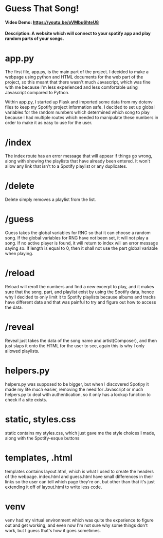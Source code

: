 # Guess That Song!
#### Video Demo:  <https://youtu.be/oVMbu6hteU8>
#### Description: A website which will connect to your spotify app and play random parts of your songs.

# app.py

<p>The first file, app.py, is the main part of the project. I decided to make a webpage using
python and HTML documents for the web part of the project, so this meant that there wasn't
much Javascript, which was fine with me because I'm less experienced and less comfortable
using Javascript compared to Python.
</p>
<p>Within app.py, I started up Flask and imported some data from my dotenv files to keep my Spotify project information safe.
I decided to set up global variables for the random numbers which determined which song to play because I had multiple
routes which needed to manipulate these numbers in order to make it as easy to use for the user.
</p>

# /index

<p>The index route has an error message that will appear if things go wrong, along with showing the playlists that have already
been entered. It won't allow any link that isn't to a Spotify playlist or any duplicates.
</p>

# /delete

<p>Delete simply removes a playlist from the list.
</p>

# /guess

<p>Guess takes the global variables for RNG so that it can choose a random song. If the global variables for RNG have not been set,
it will not play a song. If no active player is found, it will return to index will an error message saying so. If length is equal
to 0, then it shall not use the part global variable when playing.
</p>

# /reload

<p>Reload will reroll the numbers and find a new excerpt to play, and it makes sure that the song, part, and playlist exist by using
the Spotify data, hence why I decided to only limit it to Spotify playlists because albums and tracks have different data and that was
painful to try and figure out how to access the data.
</p>

# /reveal

<p>Reveal just takes the data of the song name and artist(Composer), and then just slaps it onto the HTML for the user to see, again
this is why I only allowed playlists.
</p>

# helpers.py

<p>helpers.py was supposed to be bigger, but when I discovered Spotipy it made my life much easier, removing the need for Javascript or
much helpers.py to deal with authentication, so it only has a lookup function to check if a site exists.
</p>

# static, styles.css

<p>static contains my styles.css, which just gave me the style choices I made, along with the Spotify-esque buttons
</p>

# templates, .html

<p>templates contains layout.html, which is what I used to create the headers of the webpage. index.html and guess.html have small differences
in their links so the user can tell which page they're on, but other than that it's just extending it off of layout.html to write less code.
</p>

# venv

<p>venv had my virtual environment which was quite the experience to figure out and get working, and even now I'm not sure why some things
don't work, but I guess that's how it goes sometimes.
</p>

